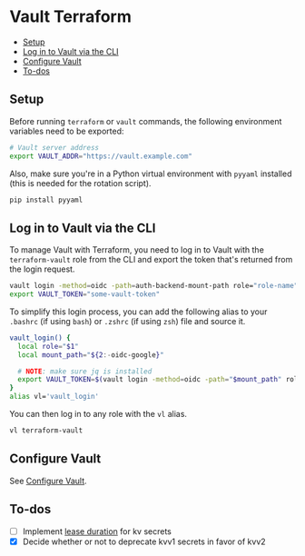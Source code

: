 # Vault Terraform

- [Setup](#setup)
- [Log in to Vault via the CLI](#log-in-to-vault-via-the-cli)
- [Configure Vault](#configure-vault)
- [To-dos](#to-dos)

## Setup

Before running `terraform` or `vault` commands, the following environment variables need to be exported:

```bash
# Vault server address
export VAULT_ADDR="https://vault.example.com"
```

Also, make sure you're in a Python virtual environment with `pyyaml` installed (this is needed for the rotation script).

```bash
pip install pyyaml
```

## Log in to Vault via the CLI

To manage Vault with Terraform, you need to log in to Vault with the `terraform-vault` role from the CLI and export the token that's returned from the login request.

```bash
vault login -method=oidc -path=auth-backend-mount-path role="role-name"
export VAULT_TOKEN="some-vault-token"
```

To simplify this login process, you can add the following alias to your `.bashrc` (if using `bash`) or `.zshrc` (if using `zsh`) file and source it.

```bash
vault_login() {
  local role="$1"
  local mount_path="${2:-oidc-google}"

  # NOTE: make sure jq is installed
  export VAULT_TOKEN=$(vault login -method=oidc -path="$mount_path" role="$role" -format=json | jq -r .auth.client_token)
}
alias vl='vault_login'
```

You can then log in to any role with the `vl` alias.

```bash
vl terraform-vault
```

## Configure Vault

See [Configure Vault](/docs/configure-vault.md).

## To-dos

- [ ] Implement [lease duration](https://developer.hashicorp.com/vault/docs/secrets/kv/kv-v1#ttls) for kv secrets
- [x] Decide whether or not to deprecate kvv1 secrets in favor of kvv2
